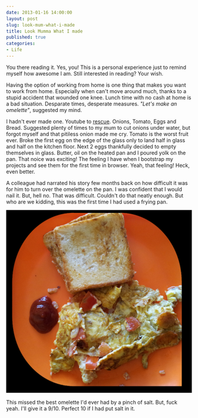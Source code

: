 ```yaml
---
date: 2013-01-16 14:00:00
layout: post
slug: look-mum-what-i-made
title: Look Mumma What I made
published: true
categories:
- Life
---
```


You there reading it. Yes, you! This is a personal experience just to remind myself how awesome I am. Still interested in reading? Your wish.

Having the option of working from home is one thing that makes you want to work from home. Especially when can't move around much, thanks to a stupid accident that wounded one knee. Lunch time with no cash at home is a bad situation. Desparate times, desperate measures. _"Let's make an omelette"_, suggested my mind.

I hadn't ever made one. Youtube to [rescue](http://www.youtube.com/watch?v=27BigIWxMMw "How to make an omelette"). Onions, Tomato, Eggs and Bread. Suggested plenty of times to my mum to cut onions under water, but forgot myself and that pitiless onion made me cry. Tomato is the worst fruit ever. Broke the first egg on the edge of the glass only to land half in glass and half on the kitchen floor. Next 2 eggs thankfully decided to empty themselves in glass. Butter, oil on the heated pan and I poured yolk on the pan. That noice was exciting! The feeling I have when I bootstrap my projects and see them for the first time in browser. Yeah, that feeling! Heck, even better.

A colleague had narrated his story few months back on how difficult it was for him to turn over the omelette on the pan. I was confident that I would nail it. But, hell no. That was difficult. Couldn't do that neatly enough. But who are we kidding, this was the first time I had used a frying pan.

![The best in town Omelette ever made](/images/posts/omelette.jpg "The best in town Omelette ever made")

This missed the best omelette I'd ever had by a pinch of salt. But, fuck yeah. I'll give it a 9/10. Perfect 10 if I had put salt in it.